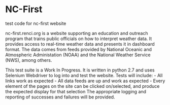 # NC-First
test code for nc-first website

nc-first.renci.org is a website supporting an education and outreach program that trains public officials on how to interpret weather data.
It provides access to real-time weather data and presents it in dashboard format.
The data comes from feeds provided by National Oceanic and Atmospheric Administation (NOAA) and the National Weather Service (NWS), among others.

This test suite is a Work In Progress. It is written in python 2.7 and uses Selenium Webdriver to log into and test the website.
Tests will include:
	- All links work as expected
	- All data feeds are up and work as expected
	- Every element of the pages on the site can be clicked on/selected, and produce the expected display for that selection
The appropriate logging and reporting of successes and failures will be provided.

